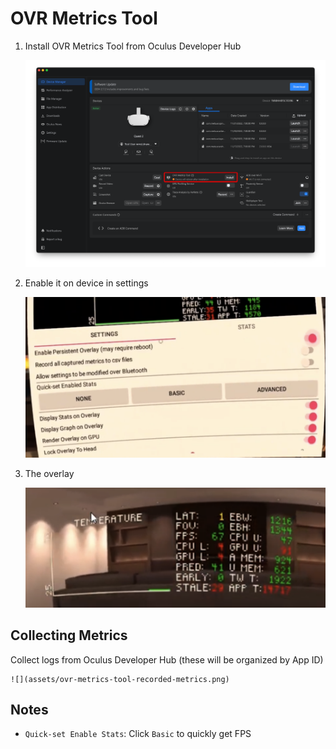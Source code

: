 # OVR Metrics Tool

1. Install OVR Metrics Tool from Oculus Developer Hub

    ![](assets/ovr-metrics-tool-install.png)

2. Enable it on device in settings

    ![](assets/ovr-metrics-tool-settings.png)

3. The overlay

    ![](assets/ovr-metrics-tool-overlay.png)

## Collecting Metrics

Collect logs from Oculus Developer Hub (these will be organized by App ID)

    ![](assets/ovr-metrics-tool-recorded-metrics.png)

## Notes

- `Quick-set Enable Stats`: Click `Basic` to quickly get FPS
